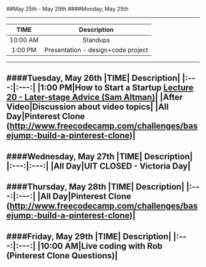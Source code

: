 ##May 25th - May 29th
####Monday, May 25th

---
|TIME| Description|
|:---:|:---:|
|10:00 AM|Standups|
|1:00 PM|Presentation - design+code project|
---
####Tuesday, May 26th
|TIME| Description|
|:---:|:---:|
|1:00 PM|How to Start a Startup [Lecture 20 - Later-stage Advice (Sam Altman)](https://www.youtube.com/watch?v=59ZQ-rf6iIc)|
|After Video|Discussion about video topics|
|All Day|Pinterest Clone (http://www.freecodecamp.com/challenges/basejump:-build-a-pinterest-clone)|
---
####Wednesday, May 27th
|TIME| Description|
|:---:|:---:|
|All Day|UIT CLOSED - Victoria Day|
---
####Thursday, May 28th
|TIME| Description|
|:---:|:---:|
|All Day|Pinterest Clone (http://www.freecodecamp.com/challenges/basejump:-build-a-pinterest-clone)|
---
####Friday, May 29th
|TIME| Description|
|:---:|:---:|
|10:00 AM|Live coding with Rob (Pinterest Clone Questions)|
---

